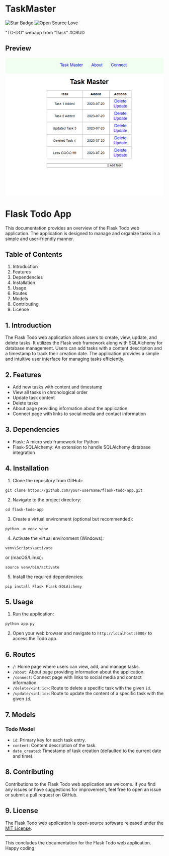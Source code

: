 # TaskMaster
![Star Badge](https://img.shields.io/static/v1?label=%F0%9F%8C%9F&message=If%20Useful&style=style=flat&color=BC4E99)
![Open Source Love](https://badges.frapsoft.com/os/v1/open-source.svg?v=103)


"TO-DO" webapp from "flask" #CRUD 

## Preview 
![](https://github.com/Kool-Cool/dump-/blob/main/taskmaster_flask_todo.png)

# Flask Todo App 

This documentation provides an overview of the Flask Todo web application. The application is designed to manage and organize tasks in a simple and user-friendly manner.

## Table of Contents

1. Introduction
2. Features
3. Dependencies
4. Installation
5. Usage
6. Routes
7. Models
8. Contributing
9. License

## 1. Introduction

The Flask Todo web application allows users to create, view, update, and delete tasks. It utilizes the Flask web framework along with SQLAlchemy for database management. Users can add tasks with a content description and a timestamp to track their creation date. The application provides a simple and intuitive user interface for managing tasks efficiently.

## 2. Features

- Add new tasks with content and timestamp
- View all tasks in chronological order
- Update task content
- Delete tasks
- About page providing information about the application
- Connect page with links to social media and contact information

## 3. Dependencies

- Flask: A micro web framework for Python
- Flask-SQLAlchemy: An extension to handle SQLAlchemy database integration

## 4. Installation

1. Clone the repository from GitHub:
```
git clone https://github.com/your-username/flask-todo-app.git
```


2. Navigate to the project directory:
```
cd flask-todo-app
```


3. Create a virtual environment (optional but recommended):
```
python -m venv venv
```

4. Activate the virtual environment (Windows):
```
venv\Scripts\activate
```
or (macOS/Linux):
```
source venv/bin/activate
```


5. Install the required dependencies:
```
pip install Flask Flask-SQLAlchemy
```

## 5. Usage

1. Run the application:
```
python app.py
```

2. Open your web browser and navigate to `http://localhost:5000/` to access the Todo app.

## 6. Routes

- `/`: Home page where users can view, add, and manage tasks.
- `/about`: About page providing information about the application.
- `/connect`: Connect page with links to social media and contact information.
- `/delete/<int:id>`: Route to delete a specific task with the given `id`.
- `/update/<int:id>`: Route to update the content of a specific task with the given `id`.

## 7. Models

### Todo Model

- `id`: Primary key for each task entry.
- `content`: Content description of the task.
- `date_created`: Timestamp of task creation (defaulted to the current date and time).

## 8. Contributing

Contributions to the Flask Todo web application are welcome. If you find any issues or have suggestions for improvement, feel free to open an issue or submit a pull request on GitHub.

## 9. License

The Flask Todo web application is open-source software released under the [MIT License](LICENSE).

---
This concludes the documentation for the Flask Todo web application. Happy coding